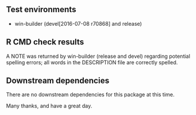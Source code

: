 ## Test environments
* win-builder (devel[2016-07-08 r70868] and release)

## R CMD check results

A NOTE was returned by win-builder (release and devel) regarding 
potential spelling errors; all words in the DESCRIPTION file are 
correctly spelled.

## Downstream dependencies
There are no downstream dependencies for this package
at this time.

Many thanks, and have a great day.